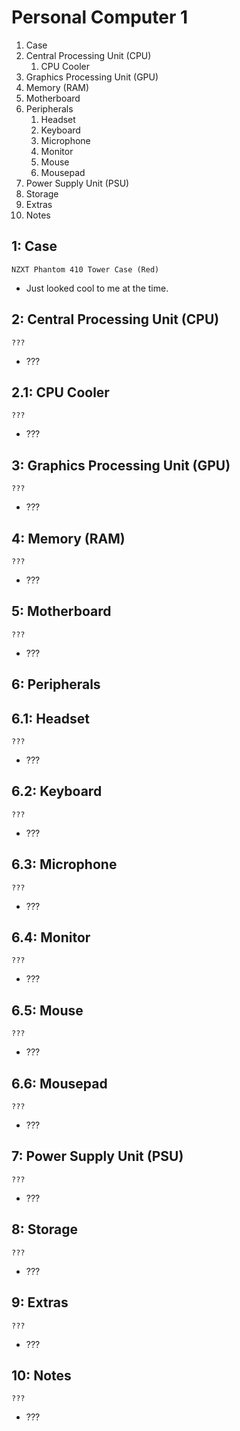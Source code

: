 # Personal Computer 1

1. Case
2. Central Processing Unit (CPU)
   1. CPU Cooler
3. Graphics Processing Unit (GPU)
4. Memory (RAM)
5. Motherboard
6. Peripherals
   1. Headset
   2. Keyboard
   3. Microphone
   4. Monitor
   5. Mouse
   6. Mousepad
7. Power Supply Unit (PSU)
8. Storage
9. Extras
10. Notes

## 1: Case

`NZXT Phantom 410 Tower Case (Red)`

- Just looked cool to me at the time.

## 2: Central Processing Unit (CPU)

`???`

- ???

## 2.1: CPU Cooler

`???`

- ???

## 3: Graphics Processing Unit (GPU)

`???`

- ???

## 4: Memory (RAM)

`???`

- ???

## 5: Motherboard

`???`

- ???

## 6: Peripherals

## 6.1: Headset

`???`

- ???

## 6.2: Keyboard

`???`

- ???

## 6.3: Microphone

`???`

- ???

## 6.4: Monitor

`???`

- ???

## 6.5: Mouse

`???`

- ???

## 6.6: Mousepad

`???`

- ???

## 7: Power Supply Unit (PSU)

`???`

- ???

## 8: Storage

`???`

- ???

## 9: Extras

`???`

- ???

## 10: Notes

`???`

- ???
